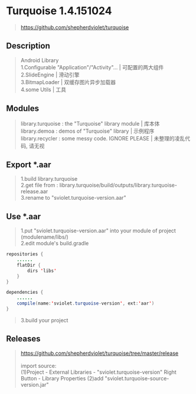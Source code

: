 # Turquoise 1.4.151024
> https://github.com/shepherdviolet/turquoise <br/>

## Description
> Android Library<br/>
> 1.Configurable "Application"/"Activity"... | 可配置的两大组件<br/>
> 2.SlideEngine | 滑动引擎<br/>
> 3.BitmapLoader | 双缓存图片异步加载器<br/>
> 4.some Utils | 工具<br/>

## Modules
> library.turquoise : the "Turquoise" library module  |  库本体 <br/>
> library.demoa : demos of "Turquoise" library  |  示例程序 <br/>
> library.recycler : some messy code. IGNORE PLEASE  |  未整理的凌乱代码, 请无视 <br/>

## Export *.aar
>1.build library.turquoise <br/>
>2.get file from : library.turquoise/build/outputs/library.turquoise-release.aar <br/>
>3.rename to "sviolet.turquoise-version.aar" <br/>

## Use *.aar
>1.put "sviolet.turquoise-version.aar" into your module of project (modulename/libs/) <br/>
>2.edit module's build.gradle <br/>

```java
repositories {
    ......
    flatDir {
        dirs 'libs'
    }
}
```

```java
dependencies {
    ......
    compile(name:'sviolet.turquoise-version', ext:'aar')
}
```

>3.build your project <br/>

## Releases
> https://github.com/shepherdviolet/turquoise/tree/master/release<br/>
> <br/>
> import source: <br/>
> (1)Project - External Libraries - "sviolet.turquoise-version" Right Button - Library Properties
> (2)add "sviolet.turquoise-source-version.jar"